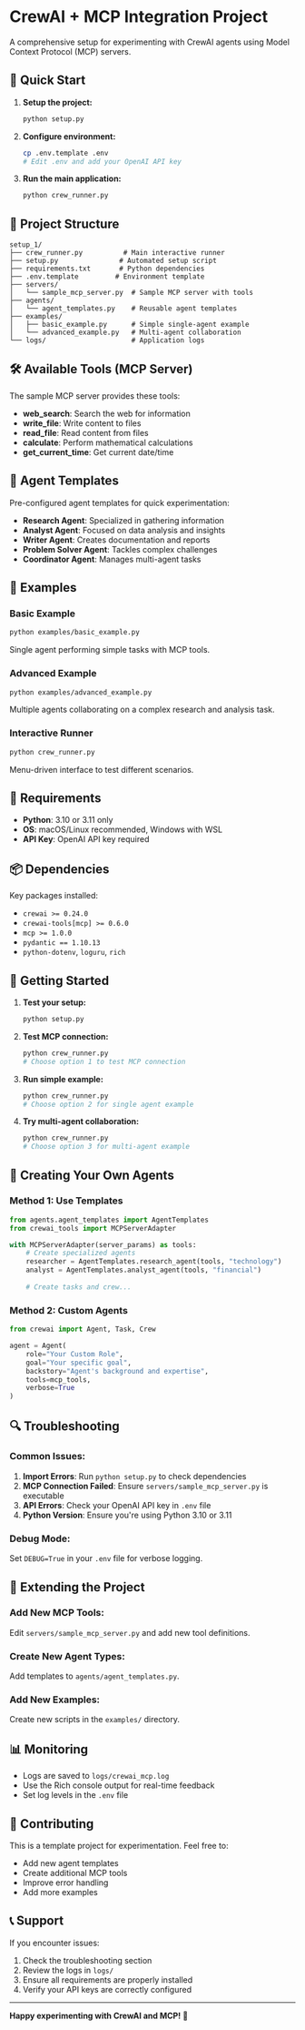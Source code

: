 # CrewAI + MCP Integration Project

A comprehensive setup for experimenting with CrewAI agents using Model Context Protocol (MCP) servers.

## 🚀 Quick Start

1. **Setup the project:**
   ```bash
   python setup.py
   ```

2. **Configure environment:**
   ```bash
   cp .env.template .env
   # Edit .env and add your OpenAI API key
   ```

3. **Run the main application:**
   ```bash
   python crew_runner.py
   ```

## 📁 Project Structure

```
setup_1/
├── crew_runner.py          # Main interactive runner
├── setup.py               # Automated setup script
├── requirements.txt       # Python dependencies
├── .env.template         # Environment template
├── servers/
│   └── sample_mcp_server.py  # Sample MCP server with tools
├── agents/
│   └── agent_templates.py    # Reusable agent templates
├── examples/
│   ├── basic_example.py      # Simple single-agent example
│   └── advanced_example.py   # Multi-agent collaboration
└── logs/                     # Application logs
```

## 🛠 Available Tools (MCP Server)

The sample MCP server provides these tools:

- **web_search**: Search the web for information
- **write_file**: Write content to files
- **read_file**: Read content from files  
- **calculate**: Perform mathematical calculations
- **get_current_time**: Get current date/time

## 👥 Agent Templates

Pre-configured agent templates for quick experimentation:

- **Research Agent**: Specialized in gathering information
- **Analyst Agent**: Focused on data analysis and insights
- **Writer Agent**: Creates documentation and reports
- **Problem Solver Agent**: Tackles complex challenges
- **Coordinator Agent**: Manages multi-agent tasks

## 📝 Examples

### Basic Example
```bash
python examples/basic_example.py
```
Single agent performing simple tasks with MCP tools.

### Advanced Example  
```bash
python examples/advanced_example.py
```
Multiple agents collaborating on a complex research and analysis task.

### Interactive Runner
```bash
python crew_runner.py
```
Menu-driven interface to test different scenarios.

## 🔧 Requirements

- **Python**: 3.10 or 3.11 only
- **OS**: macOS/Linux recommended, Windows with WSL
- **API Key**: OpenAI API key required

## 📦 Dependencies

Key packages installed:
- `crewai >= 0.24.0`
- `crewai-tools[mcp] >= 0.6.0` 
- `mcp >= 1.0.0`
- `pydantic == 1.10.13`
- `python-dotenv`, `loguru`, `rich`

## 🚦 Getting Started

1. **Test your setup:**
   ```bash
   python setup.py
   ```

2. **Test MCP connection:**
   ```bash
   python crew_runner.py
   # Choose option 1 to test MCP connection
   ```

3. **Run simple example:**
   ```bash
   python crew_runner.py  
   # Choose option 2 for single agent example
   ```

4. **Try multi-agent collaboration:**
   ```bash
   python crew_runner.py
   # Choose option 3 for multi-agent example
   ```

## 🎯 Creating Your Own Agents

### Method 1: Use Templates
```python
from agents.agent_templates import AgentTemplates
from crewai_tools import MCPServerAdapter

with MCPServerAdapter(server_params) as tools:
    # Create specialized agents
    researcher = AgentTemplates.research_agent(tools, "technology")
    analyst = AgentTemplates.analyst_agent(tools, "financial")
    
    # Create tasks and crew...
```

### Method 2: Custom Agents
```python
from crewai import Agent, Task, Crew

agent = Agent(
    role="Your Custom Role",
    goal="Your specific goal",
    backstory="Agent's background and expertise",
    tools=mcp_tools,
    verbose=True
)
```

## 🔍 Troubleshooting

### Common Issues:

1. **Import Errors**: Run `python setup.py` to check dependencies
2. **MCP Connection Failed**: Ensure `servers/sample_mcp_server.py` is executable
3. **API Errors**: Check your OpenAI API key in `.env` file
4. **Python Version**: Ensure you're using Python 3.10 or 3.11

### Debug Mode:
Set `DEBUG=True` in your `.env` file for verbose logging.

## 🧪 Extending the Project

### Add New MCP Tools:
Edit `servers/sample_mcp_server.py` and add new tool definitions.

### Create New Agent Types:
Add templates to `agents/agent_templates.py`.

### Add New Examples:
Create new scripts in the `examples/` directory.

## 📊 Monitoring

- Logs are saved to `logs/crewai_mcp.log`
- Use the Rich console output for real-time feedback
- Set log levels in the `.env` file

## 🤝 Contributing

This is a template project for experimentation. Feel free to:
- Add new agent templates
- Create additional MCP tools
- Improve error handling
- Add more examples

## 📞 Support

If you encounter issues:
1. Check the troubleshooting section
2. Review the logs in `logs/`
3. Ensure all requirements are properly installed
4. Verify your API keys are correctly configured

---

**Happy experimenting with CrewAI and MCP! 🎉**

